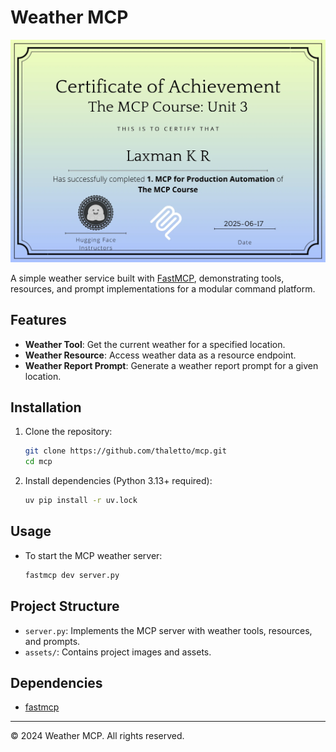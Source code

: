 # Weather MCP

![MCP for Production Automation](assets/MCP%20for%20Production%20Automation.webp)

A simple weather service built with [FastMCP](https://github.com/modelcontextprotocol/python-sdk), demonstrating tools, resources, and prompt implementations for a modular command platform.

## Features

- **Weather Tool**: Get the current weather for a specified location.
- **Weather Resource**: Access weather data as a resource endpoint.
- **Weather Report Prompt**: Generate a weather report prompt for a given location.

## Installation

1. Clone the repository:
   ```bash
   git clone https://github.com/thaletto/mcp.git
   cd mcp
   ```
2. Install dependencies (Python 3.13+ required):
   ```bash
   uv pip install -r uv.lock
   ```

## Usage


- To start the MCP weather server:
  ```bash
  fastmcp dev server.py
  ```

## Project Structure

- `server.py`: Implements the MCP server with weather tools, resources, and prompts.
- `assets/`: Contains project images and assets.

## Dependencies

- [fastmcp](https://github.com/modelcontextprotocol/python-sdk)

---

© 2024 Weather MCP. All rights reserved.
